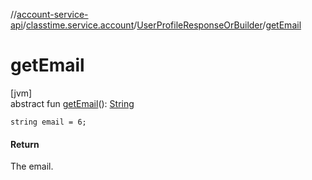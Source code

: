 //[account-service-api](../../../index.md)/[classtime.service.account](../index.md)/[UserProfileResponseOrBuilder](index.md)/[getEmail](get-email.md)

# getEmail

[jvm]\
abstract fun [getEmail](get-email.md)(): [String](https://docs.oracle.com/javase/8/docs/api/java/lang/String.html)

`string email = 6;`

#### Return

The email.
